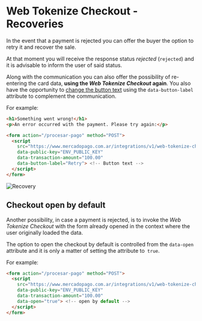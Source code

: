 

# Web Tokenize Checkout - Recoveries

In the event that a payment is rejected you can offer the buyer the option to retry it and recover the sale.

At that moment you will receive the response status *rejected* (`rejected`) and it is advisable to inform the user of said status.

Along with the communication you can also offer the possibility of re-entering the card data, **using the _Web Tokenize Checkout_ again**. You also have the opportunity to [change the button text](https://www.mercadopago.com.ar/developers/en/guides/payments/web-tokenize-checkout/personalization) using the `data-button-label` attribute to complement the communication.

For example:

```html
<h1>Something went wrong!</h1>
<p>An error occurred with the payment. Please try again:</p>

<form action="/procesar-pago" method="POST">
  <script
    src="https://www.mercadopago.com.ar/integrations/v1/web-tokenize-checkout.js"
    data-public-key="ENV_PUBLIC_KEY"
    data-transaction-amount="100.00"
    data-button-label="Retry"> <!-- Button text -->
  </script>
</form>
```

![Recovery](/images/cow-recovery-page.png)

## Checkout open by default

Another possibility, in case a payment is rejected, is to invoke the *Web Tokenize Checkout* with the form already opened in the context where the user originally loaded the data.

The option to open the checkout by default is controlled from the `data-open` attribute and it is only a matter of setting the attribute to` true`.

For example:

```html
<form action="/procesar-pago" method="POST">
  <script
    src="https://www.mercadopago.com.ar/integrations/v1/web-tokenize-checkout.js"
    data-public-key="ENV_PUBLIC_KEY"
    data-transaction-amount="100.00"
    data-open="true"> <!-- open by default -->
  </script>
</form>
```
